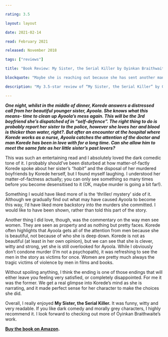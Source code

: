 ```yaml
---

rating: 3.5

layout: layout

date: 2021-02-14

read: February 2021

released: November 2018

tags: ["reviews"]

title: "Book Review: My Sister, the Serial Killer by Oyinkan Braithwaite"

blockquote: "Maybe she is reaching out because she has sent another man to his grave prematurely. Or maybe she wants to know if I can buy eggs on the way home. Either way, I’m not picking up."

description: "My 3.5-star review of “My Sister, the Serial Killer” by Oyinkan Braithwaite"

---
```


***One night, whilst in the middle of dinner, Korede answers a distressed call from her beautiful younger sister, Ayoola. She knows what this means- time to clean up Ayoola’s mess again. This will be the 3rd boyfriend she’s dispatched of in “self-defence”. The right thing to do is probably report her sister to the police, however she loves her and blood is thicker than water, right?. But after an encounter at the hospital where Korede works as a nurse, Ayoola catches the attention of the doctor and man Korede has been in love with for a long time. Can she allow him to meet the same fate as her little sister’s past lovers?***

This was such an entertaining read and I absolutely loved the dark comedic tone of it. I probably should’ve been disturbed at how matter-of-factly Korede spoke about her sister’s *“habit”* and the disposal of her murdered boyfriends by Korede herself, but I found myself laughing. I understood her matter-of-factness actually; you can only see something so many times before you become desensitised to it (OK, maybe murder is going a bit far!).

Something I would have liked more of is the ‘thriller/ mystery’ side of it. Although we gradually find out what may have caused Ayoola to become this way, I’d have liked more backstory into the murders she committed. I would like to have been shown, rather than told this part of the story. 

Another thing I did love, though, was the commentary on the way men see women. They are seen as property and as nothing but pretty faces. Korede often highlights that Ayoola gets all of the attention from men because she is beautiful, not because of who she is deep down. Korede is not as beautiful (at least in her own opinion), but we can see that she is clever, witty and strong, yet she is still overlooked for Ayoola. While I obviously don’t condone murder (I’m not a psychopath), it was refreshing to see the men in the story as victims for once. Women are pretty much always the tragic victims of violence by men in films and books. 

Without spoiling anything, I think the ending is one of those endings that will either leave you feeling very satisfied, or completely disappointed. For me it was the former. We get a real glimpse into Korede’s mind as she is narrating, and it made perfect sense for her character to make the choices she did. 

Overall, I really enjoyed **My Sister, the Serial Killer.** It was funny, witty and very readable. If you like dark comedy and morally grey characters, I highly recommend it. I look forward to checking out more of Oyinkan Braithwaite’s work.  

**[Buy the book on Amazon](https://www.amazon.co.uk/gp/product/0385544235/ref=x_gr_w_bb_sin?ie=UTF8&tag=x_gr_w_bb_sin_uk-21&linkCode=as2&camp=1634&creative=6738).** 



